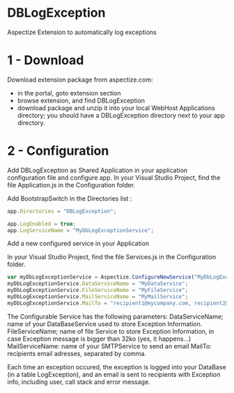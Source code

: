 # DBLogException
Aspectize Extension to automatically log exceptions

# 1 - Download

Download extension package from aspectize.com:
- in the portal, goto extension section
- browse extension, and find DBLogException
- download package and unzip it into your local WebHost Applications directory; you should have a DBLogException directory next to your app directory.

# 2 - Configuration

Add DBLogException as Shared Application in your application configuration file and configure app.
In your Visual Studio Project, find the file Application.js in the Configuration folder.

Add BootstrapSwitch in the Directories list :
```javascript
app.Directories = "DBLogException";

app.LogEnabled = true;
app.LogServiceName = "MyDbLogExceptionService";
```

Add a new configured service in your Application

In your Visual Studio Project, find the file Services.js in the Configuration folder.

```javascript
var myDbLogExceptionService = Aspectize.ConfigureNewService("MyDbLogExceptionService", aas.ConfigurableServices.DBLogException);
myDbLogExceptionService.DataServiceName = "MyDataService";
myDbLogExceptionService.FileServiceName = "MyFileService";
myDbLogExceptionService.MailServiceName = "MyMailService";
myDbLogExceptionService.MailTo = "recipient1@mycompany.com, recipient2@mycompany.com"; 
```

The Configurable Service has the following parameters:
DataServiceName; name of your DataBaseService used to store Exception Information.
FileServiceName; name of file Service to store Exception Information, in case Exception message is bigger than 32ko (yes, it happens...)
MailServiceName: name of your SMTPService to send an email
MailTo: recipients email adresses, separated by comma.

Each time an exception occured, the exception is logged into your DataBase (in a table LogException), and an email is sent to recipients with Exception info, including user, call stack and error message.
